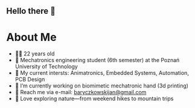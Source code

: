 ## Hello there 👋


# About Me
- 👨‍💻 22 years old
- 🔧 Mechatronics engineering student (6th semester) at the Poznań University of Technology
- 🤖 My current intersts: Animatronics, Embedded Systems, Automation, PCB Design
- 🔭 I’m currently working on biomimetic mechatronic hand (3d printing)
- 📧 Reach me via e-mail: baryczkowskijan@gmail.com
- 🌲 Love exploring nature—from weekend hikes to mountain trips

